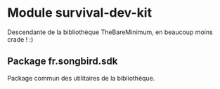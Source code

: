 # Module survival-dev-kit

Descendante de la bibliothèque TheBareMinimum, en beaucoup moins crade ! :)

## Package fr.songbird.sdk

Package commun des utilitaires de la bibliothèque.